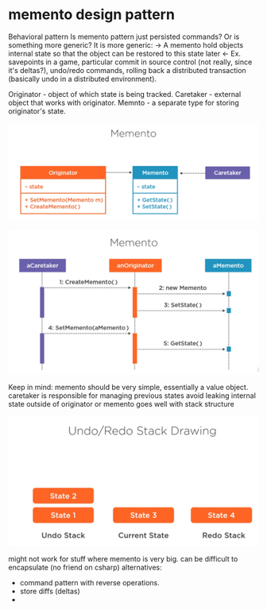 # memento design pattern

Behavioral pattern
Is memento pattern just persisted commands? Or is something more generic? It is more generic:
-> A memento hold objects internal state so that the object can be restored to this state later <-
Ex. savepoints in a game, particular commit in source control (not really, since it's deltas?), undo/redo commands, rolling back a distributed transaction (basically undo in a distributed environment).

Originator - object of which state is being tracked.
Caretaker - external object that works with originator.
Memnto - a separate type for storing originator's state.

![](attachments/2021-08-03-09-08-01.png)

![](attachments/2021-08-03-09-08-55.png)

Keep in mind:
memento should be very simple, essentially a value object.
caretaker is responsible for managing previous states
avoid leaking internal state outside of originator or memento
goes well with stack structure

![](attachments/2021-08-03-09-12-02.png)

might not work for stuff where memento is very big.
can be difficult to encapsulate (no friend on csharp)
 alternatives:
 - command pattern with reverse operations.
 - store diffs (deltas)
 - 

